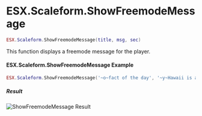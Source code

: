 # ESX.Scaleform.ShowFreemodeMessage

```lua
ESX.Scaleform.ShowFreemodeMessage(title, msg, sec)
```

This function displays a freemode message for the player.

#### ESX.Scaleform.ShowFreemodeMessage Example

```lua
ESX.Scaleform.ShowFreemodeMessage('~o~fact of the day', '~y~Hawaii is a king', 5)
```

##### Result

![ShowFreemodeMessage Result](https://i.imgur.com/ILL6XWK.png)
